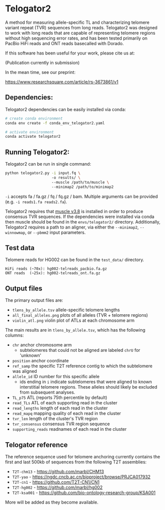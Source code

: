 # Telogator2
A method for measuring allele-specific TL and characterizing telomere variant repeat (TVR) sequences from long reads. Telogator2 was designed to work with long reads that are capable of representing telomere regions without high sequencing error rates, and has been tested primarily on PacBio HiFi reads and ONT reads basecalled with Dorado.

If this software has been useful for your work, please cite us at:

(Publication currently in submission)

In the mean time, see our preprint:

https://www.researchsquare.com/article/rs-3673861/v1


## Dependencies:

Telogator2 dependencies can be easily installed via conda:

```bash
# create conda environment
conda env create -f conda_env_telogator2.yaml

# activate environment
conda activate telogator2
```


## Running Telogator2:

Telogator2 can be run in single command:

```bash
python telogator2.py -i input.fq \ 
                     -o results/ \ 
                     --muscle /path/to/muscle \ 
                     --minimap2 /path/to/minimap2
```

`-i` accepts fa / fa.gz / fq / fq.gz / bam. Multiple arguments can be provided (e.g. `-i reads1.fa reads2.fa`).

Telogator2 requires that [muscle v3.8](https://drive5.com/muscle/downloads_v3.htm) is installed in order to produce consensus TVR sequences. If the dependencies were installed via conda then muscle should be found in the `envs/telogator2/` directory. Additionally, Telogator2 requires a path to an aligner, via either the `--minimap2`, `--winnowmap`, or `--pbmm2` input parameters.


## Test data

Telomere reads for HG002 can be found in the `test_data/` directory.

```
HiFi reads (~70x): hg002-telreads_pacbio.fa.gz
ONT reads  (~25x): hg002-telreads_ont.fa.gz
```


## Output files

The primary output files are:

* `tlens_by_allele.tsv` allele-specific telomere lengths
* `all_final_alleles.png` plots of all alleles (TVR + telomere regions)
* `violin_atl.png` violin plot of ATLs at each chromosome arm

The main results are in `tlens_by_allele.tsv`, which has the following columns:

* `chr` anchor chromosome arm
  * subtelomeres that could not be aligned are labeled `chrU` for 'unknown'
* `position` anchor coordinate
* `ref_samp` the specific T2T reference contig to which the subtelomere was aligned
* `allele_id` ID number for this specific allele
  * ids ending in `i` indicate subtelomeres that were aligned to known interstitial telomere regions. These alleles should likely be excluded from subsequent analyses.
* `TL_p75` ATL (reports 75th percentile by default)
* `read_TLs` ATL of each supporting read in the cluster
* `read_lengths` length of each read in the cluster
* `read_mapq` mapping quality of each read in the cluster
* `tvr_len` length of the cluster's TVR region
* `tvr_consensus` consensus TVR region sequence
* `supporting_reads` readnames of each read in the cluster



## Telogator reference

The reference sequence used for telomere anchoring currently contains the first and last 500kb of sequences from the following T2T assemblies:

* `T2T-chm13` - https://github.com/marbl/CHM13
* `T2T-yao` - https://ngdc.cncb.ac.cn/bioproject/browse/PRJCA017932
* `T2T-cn1` - https://github.com/T2T-CN1/CN1
* `T2T-hg002` - https://github.com/marbl/hg002
* `T2T-ksa001` - https://github.com/bio-ontology-research-group/KSA001

More will be added as they become available.
